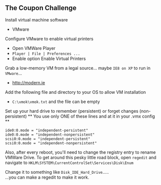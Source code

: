 ## The Coupon Challenge


Install virtual machine software
- VMware

Configure VMware to enable virtual printers
- Open VMWare Player
- `Player | File | Preferences ...`
- Enable option Enable Virtual Printers 


Grab a low-memory VM from a legal source... maybe `IE8 on XP` to run in `VMware`...
- <a href="http://modern.ie" target="_blank">http://modern.ie</a>

Add the following file and directory to your OS to allow VM installation <br>
-  `C:\vmok\vmok.txt` and the file can be empty


Set up your hard drive to remember (persistent) or forget changes (non-persistent)
** You use only ONE of these lines and at it in your .vmx config **

    ide0:0.mode = "independent-persistent"  
    ide0:0.mode = "independent-nonpersistent"  
    scsi0:0.mode = "independent-persistent"  
    scsi0:0.mode = "independent-nonpersistent"  
	

Also, after every reboot, you'll need to change the registry entry to rename VMWare Drive.
To get around this pesky little road block, open `regedit` and navigate to 
`HKLM\SYSTEM\CurrentControlSet\Services\Disk\Enum`

Change it to something like `Disk_IDE_Hard_Drive`..... <br>
...you can make a regedit to make it work.



